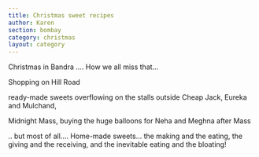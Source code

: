 ```yaml
---
title: Christmas sweet recipes
author: Karen
section: bombay
category: christmas
layout: category
---
```



Christmas in Bandra .... How we all miss that...

Shopping on Hill Road

ready-made sweets overflowing on the stalls outside Cheap Jack, Eureka and Mulchand,

Midnight Mass, buying the huge balloons for Neha and Meghna after Mass
 
.. but most of all.... Home-made sweets... the making and the eating, the giving and  the receiving, and the inevitable eating and the bloating!
